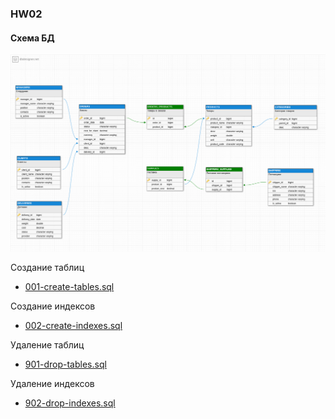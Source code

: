 ### HW02

#### Схема БД
![schema](../hw01/schema_v1.png)

Создание таблиц
-  [001-create-tables.sql](001-create-tables.sql)

Создание индексов
- [002-create-indexes.sql](002-create-indexes.sql)

Удаление таблиц
- [901-drop-tables.sql](901-drop-tables.sql)

Удаление индексов
- [902-drop-indexes.sql](902-drop-indexes.sql)
